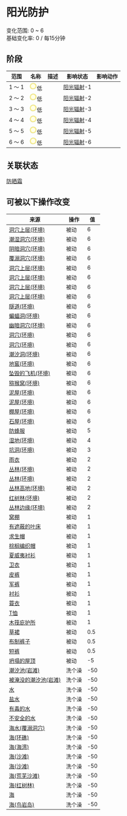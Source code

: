 # 阳光防护  
变化范围: 0 ~ 6  
基础变化率: 0 / 每15分钟  
## 阶段  
范围  |  名称  |  描述  |  影响状态  |  影响动作  
----  |  ----  |  ----  |  ----  |  ----  
1 ～ 1  |  <img decoding="async" src="Sprite/SunIcon.png" href="a.md" style="max-width:20px;max-height:20px;">低  |    |  [阳光辐射](SunExposure.md)-1  |    
2 ～ 2  |  <img decoding="async" src="Sprite/SunIcon.png" href="a.md" style="max-width:20px;max-height:20px;">低  |    |  [阳光辐射](SunExposure.md)-2  |    
3 ～ 3  |  <img decoding="async" src="Sprite/SunIcon.png" href="a.md" style="max-width:20px;max-height:20px;">低  |    |  [阳光辐射](SunExposure.md)-3  |    
4 ～ 4  |  <img decoding="async" src="Sprite/SunIcon.png" href="a.md" style="max-width:20px;max-height:20px;">低  |    |  [阳光辐射](SunExposure.md)-4  |    
5 ～ 5  |  <img decoding="async" src="Sprite/SunIcon.png" href="a.md" style="max-width:20px;max-height:20px;">低  |    |  [阳光辐射](SunExposure.md)-5  |    
6 ～ 6  |  <img decoding="async" src="Sprite/SunIcon.png" href="a.md" style="max-width:20px;max-height:20px;">低  |    |  [阳光辐射](SunExposure.md)-6  |    
## 关联状态  
[防晒霜](SunScreenApplied.md)  
## 可被以下操作改变  
来源  |  操作  |  值  
----  |  ----  |  ----  
[洞穴上层(环境)](Env_CrystalChamber.md)  |  被动  |  6  
[潮湿洞穴(环境)](Env_DampChamber.md)  |  被动  |  6  
[阴暗洞穴(环境)](Env_DarkChamber.md)  |  被动  |  6  
[覆溺洞穴(环境)](Env_FloodedChamber.md)  |  被动  |  6  
[洞穴上层(环境)](Env_HighChamber.md)  |  被动  |  6  
[洞穴上层(环境)](Env_LowChamber.md)  |  被动  |  6  
[洞穴上层(环境)](Env_MidChamber.md)  |  被动  |  6  
[洞穴上层(环境)](Env_NarrowTunnel.md)  |  被动  |  6  
[隧道(环境)](Env_Tunnel.md)  |  被动  |  6  
[蝙蝠洞(环境)](Env_CaveBats.md)  |  被动  |  6  
[幽暗洞穴(环境)](Env_CaveDark.md)  |  被动  |  6  
[洞穴(环境)](Env_CaveGrasslands.md)  |  被动  |  6  
[洞穴(环境)](Env_CaveSea.md)  |  被动  |  6  
[潮汐洞(环境)](Env_CaveTidal.md)  |  被动  |  6  
[地窖(环境)](Env_Cellar.md)  |  被动  |  6  
[坠毁的飞机(环境)](Env_CrashedPlane.md)  |  被动  |  6  
[猕猴窝(环境)](Env_MacaqueDen.md)  |  被动  |  6  
[泥屋(环境)](Env_MudHut.md)  |  被动  |  6  
[泥屋(环境)](Env_MudHutRuins.md)  |  被动  |  6  
[棚屋(环境)](Env_Shed.md)  |  被动  |  6  
[石屋(环境)](Env_StoneHut.md)  |  被动  |  6  
[防蜂服](BeeSuit.md)  |  被动  |  5  
[湿地(环境)](Env_Wetlands.md)  |  被动  |  4  
[坑洞(环境)](Env_HighlandHole.md)  |  被动  |  3  
[雨衣](Raincoat.md)  |  被动  |  2  
[丛林(环境)](Env_DeepJungle.md)  |  被动  |  2  
[丛林(环境)](Env_Jungle.md)  |  被动  |  2  
[丛林高地(环境)](Env_JungleHighlands.md)  |  被动  |  2  
[红树林(环境)](Env_Mangroves.md)  |  被动  |  2  
[丛林边缘(环境)](Env_Outskirts.md)  |  被动  |  2  
[窝棚](Shelter.md)  |  被动  |  1  
[有遮蔽的叶床](ShelteredLeafBed.md)  |  被动  |  1  
[求生帽](HatSurvival.md)  |  被动  |  1  
[棕榈编织帽](HatWoven.md)  |  被动  |  1  
[夏威夷衬衫](HawaiianShirt.md)  |  被动  |  1  
[卫衣](HoodieRetromation.md)  |  被动  |  1  
[皮裤](LeatherPants.md)  |  被动  |  1  
[军裤](MilitaryPants.md)  |  被动  |  1  
[衬衫](ShirtFiber.md)  |  被动  |  1  
[蓑衣](StrawCape.md)  |  被动  |  1  
[T恤](T-Shirt.md)  |  被动  |  1  
[木筏庇护所](RaftShelter.md)  |  被动  |  1  
[草裙](LeafSKirt.md)  |  被动  |  0.5  
[布制裤子](PantsCloth.md)  |  被动  |  0.5  
[短裤](Shorts.md)  |  被动  |  0.5  
[坍塌的屋顶](Dmg_RoofCollapsed.md)  |  被动  |  -5  
[潮汐池(岩滩)](TidePool.md)  |  洗个澡  |  -50  
[被淹没的潮汐池(岩滩)](TidePoolFlooded.md)  |  洗个澡  |  -50  
[水](LQ_Water.md)  |  洗个澡  |  -50  
[盐水](LQ_WaterSalt.md)  |  洗个澡  |  -50  
[有毒的水](LQ_WaterToxic.md)  |  洗个澡  |  -50  
[不安全的水](LQ_WaterUnsafe.md)  |  洗个澡  |  -50  
[海水(覆溺洞穴)](Sea_Cave.md)  |  洗个澡  |  -50  
[海(环礁)](Sea_Atoll.md)  |  洗个澡  |  -50  
[海(海湾)](Sea_Bay.md)  |  洗个澡  |  -50  
[海(沙滩)](Sea_Beach.md)  |  洗个澡  |  -50  
[海(沙滩)](Sea_Cove.md)  |  洗个澡  |  -50  
[海(荒芜沙滩)](Sea_DesolateBeach.md)  |  洗个澡  |  -50  
[海(红树林)](Sea_Mangroves.md)  |  洗个澡  |  -50  
[海](Sea_Raft.md)  |  洗个澡  |  -50  
[海(鸟岩岛)](Sea_Rocks.md)  |  洗个澡  |  -50  
